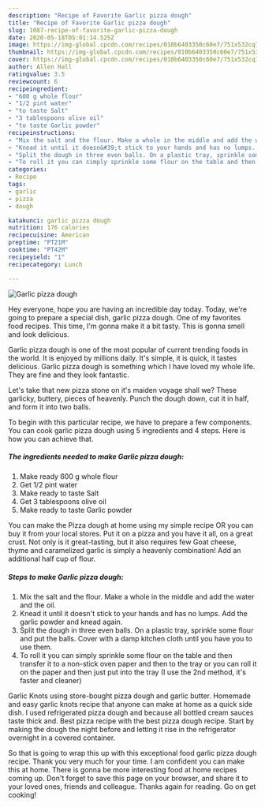 ```yaml
---
description: "Recipe of Favorite Garlic pizza dough"
title: "Recipe of Favorite Garlic pizza dough"
slug: 1087-recipe-of-favorite-garlic-pizza-dough
date: 2020-05-18T05:01:14.525Z
image: https://img-global.cpcdn.com/recipes/010b6403350c60e7/751x532cq70/garlic-pizza-dough-recipe-main-photo.jpg
thumbnail: https://img-global.cpcdn.com/recipes/010b6403350c60e7/751x532cq70/garlic-pizza-dough-recipe-main-photo.jpg
cover: https://img-global.cpcdn.com/recipes/010b6403350c60e7/751x532cq70/garlic-pizza-dough-recipe-main-photo.jpg
author: Allen Hall
ratingvalue: 3.5
reviewcount: 6
recipeingredient:
- "600 g whole flour"
- "1/2 pint water"
- "to taste Salt"
- "3 tablespoons olive oil"
- "to taste Garlic powder"
recipeinstructions:
- "Mix the salt and the flour. Make a whole in the middle and add the water and the oil."
- "Knead it until it doesn&#39;t stick to your hands and has no lumps. Add the garlic powder and knead again."
- "Split the dough in three even balls. On a plastic tray, sprinkle some flour and put the balls. Cover with a damp kitchen cloth until you have you to use them."
- "To roll it you can simply sprinkle some flour on the table and then transfer it to a non-stick oven paper and then to the tray or you can roll it on the paper and then just put into the tray (I use the 2nd method, it&#39;s faster and cleaner)"
categories:
- Recipe
tags:
- garlic
- pizza
- dough

katakunci: garlic pizza dough 
nutrition: 176 calories
recipecuisine: American
preptime: "PT21M"
cooktime: "PT42M"
recipeyield: "1"
recipecategory: Lunch

---
```



![Garlic pizza dough](https://img-global.cpcdn.com/recipes/010b6403350c60e7/751x532cq70/garlic-pizza-dough-recipe-main-photo.jpg)

Hey everyone, hope you are having an incredible day today. Today, we're going to prepare a special dish, garlic pizza dough. One of my favorites food recipes. This time, I'm gonna make it a bit tasty. This is gonna smell and look delicious.

Garlic pizza dough is one of the most popular of current trending foods in the world. It is enjoyed by millions daily. It's simple, it is quick, it tastes delicious. Garlic pizza dough is something which I have loved my whole life. They are fine and they look fantastic.

Let&#39;s take that new pizza stone on it&#39;s maiden voyage shall we? These garlicky, buttery, pieces of heavenly. Punch the dough down, cut it in half, and form it into two balls.


To begin with this particular recipe, we have to prepare a few components. You can cook garlic pizza dough using 5 ingredients and 4 steps. Here is how you can achieve that.

<!--inarticleads1-->

##### The ingredients needed to make Garlic pizza dough:

1. Make ready 600 g whole flour
1. Get 1/2 pint water
1. Make ready to taste Salt
1. Get 3 tablespoons olive oil
1. Make ready to taste Garlic powder


You can make the Pizza dough at home using my simple recipe OR you can buy it from your local stores. Put it on a pizza and you have it all, on a great crust. Not only is it great-tasting, but it also requires few Goat cheese, thyme and caramelized garlic is simply a heavenly combination! Add an additional half cup of flour. 

<!--inarticleads2-->

##### Steps to make Garlic pizza dough:

1. Mix the salt and the flour. Make a whole in the middle and add the water and the oil.
1. Knead it until it doesn&#39;t stick to your hands and has no lumps. Add the garlic powder and knead again.
1. Split the dough in three even balls. On a plastic tray, sprinkle some flour and put the balls. Cover with a damp kitchen cloth until you have you to use them.
1. To roll it you can simply sprinkle some flour on the table and then transfer it to a non-stick oven paper and then to the tray or you can roll it on the paper and then just put into the tray (I use the 2nd method, it&#39;s faster and cleaner)


Garlic Knots using store-bought pizza dough and garlic butter. Homemade and easy garlic knots recipe that anyone can make at home as a quick side dish. I used refrigerated pizza dough and because all bottled cream sauces taste thick and. Best pizza recipe with the best pizza dough recipe. Start by making the dough the night before and letting it rise in the refrigerator overnight in a covered container. 

So that is going to wrap this up with this exceptional food garlic pizza dough recipe. Thank you very much for your time. I am confident you can make this at home. There is gonna be more interesting food at home recipes coming up. Don't forget to save this page on your browser, and share it to your loved ones, friends and colleague. Thanks again for reading. Go on get cooking!
